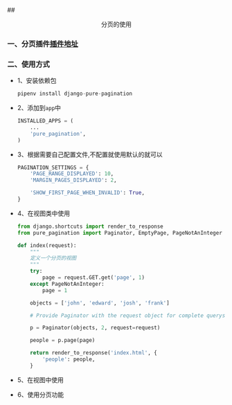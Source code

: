 ##<center>分页的使用</center>

### 一、分页插件[插件地址](https://github.com/jamespacileo/django-pure-pagination)

### 二、使用方式

* 1、安装依赖包

  ```py
  pipenv install django-pure-pagination
  ```

* 2、添加到`app`中

  ```py
  INSTALLED_APPS = (
      ...
      'pure_pagination',
  )
  ```

* 3、根据需要自己配置文件,不配置就使用默认的就可以

  ```py
  PAGINATION_SETTINGS = {
      'PAGE_RANGE_DISPLAYED': 10,
      'MARGIN_PAGES_DISPLAYED': 2,

      'SHOW_FIRST_PAGE_WHEN_INVALID': True,
  }
  ```

* 4、在视图类中使用

  ```py
  from django.shortcuts import render_to_response
  from pure_pagination import Paginator, EmptyPage, PageNotAnInteger

  def index(request):
      """
      定义一个分页的视图
      """
      try:
          page = request.GET.get('page', 1)
      except PageNotAnInteger:
          page = 1

      objects = ['john', 'edward', 'josh', 'frank']

      # Provide Paginator with the request object for complete querystring generation

      p = Paginator(objects, 2, request=request)

      people = p.page(page)

      return render_to_response('index.html', {
          'people': people,
      }
  ```

* 5、在视图中使用

* 6、使用分页功能

